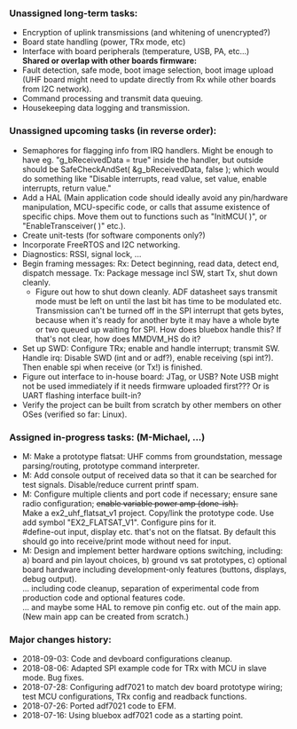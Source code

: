 ### Unassigned long-term tasks:
- Encryption of uplink transmissions (and whitening of unencrypted?)
- Board state handling (power, TRx mode, etc)
- Interface with board peripherals (temperature, USB, PA, etc...)
<br>**Shared or overlap with other boards firmware:**
- Fault detection, safe mode, boot image selection, boot image upload (UHF board might need to update directly from Rx while other boards from I2C network).
- Command processing and transmit data queuing.
- Housekeeping data logging and transmission.

### Unassigned upcoming tasks (in reverse order):
- Semaphores for flagging info from IRQ handlers. Might be enough to have eg. "g_bReceivedData = true" inside the handler, but outside should be SafeCheckAndSet( &g_bReceivedData, false ); which would do something like "Disable interrupts, read value, set value, enable interrupts, return value."
- Add a HAL (Main application code should ideally avoid any pin/hardware manipulation, MCU-specific code, or calls that assume existence of specific chips. Move them out to functions such as "InitMCU( )", or "EnableTransceiver( )" etc.).
- Create unit-tests (for software components only?)
- Incorporate FreeRTOS and I2C networking.
- Diagnostics: RSSI, signal lock, ...
- Begin framing messages: Rx: Detect beginning, read data, detect end, dispatch message. Tx: Package message incl SW, start Tx, shut down cleanly.
	- Figure out how to shut down cleanly. ADF datasheet says transmit mode must be left on until the last bit has time to be modulated etc.
	Transmission can't be turned off in the SPI interrupt that gets bytes, because when it's ready for another byte it may have a whole
	byte or two queued up waiting for SPI. How does bluebox handle this? If that's not clear, how does MMDVM_HS do it?
- Set up SWD: Configure TRx; enable and handle interrupt; transmit SW.
<br>	Handle irq: Disable SWD (int and or adf?), enable receiving (spi int?). Then enable spi when receive (or Tx!) is finished.
- Figure out interface to in-house board: JTag, or USB? Note USB might not be used immediately if it needs firmware uploaded first??? Or is UART flashing interface built-in?
- Verify the project can be built from scratch by other members on other OSes (verified so far: Linux).

### Assigned in-progress tasks: (M-Michael, ...)
- M: Make a prototype flatsat: UHF comms from groundstation, message parsing/routing, prototype command interpreter.
- M: Add console output of received data so that it can be searched for test signals. Disable/reduce current printf spam.
- M: Configure multiple clients and port code if necessary; ensure sane radio configuration; <strike>enable variable power amp (done-ish).</strike>
<br>	Make a ex2\_uhf\_flatsat\_v1 project. Copy/link the prototype code. Use add symbol "EX2\_FLATSAT\_V1". Configure pins for it.
<br>	#define-out input, display etc. that's not on the flatsat. By default this should go into receive/print mode without need for input.
- M: Design and implement better hardware options switching, including: a) board and pin layout choices, b) ground vs sat prototypes, c) optional board hardware including development-only features (buttons, displays, debug output).
<br>	... including code cleanup, separation of experimental code from production code and optional features code.
<br>	... and maybe some HAL to remove pin config etc. out of the main app. (New main app can be created from scratch.)

### Major changes history:
- 2018-09-03:	Code and devboard configurations cleanup.
- 2018-08-06:	Adapted SPI example code for TRx with MCU in slave mode. Bug fixes.
- 2018-07-28:	Configuring adf7021 to match dev board prototype wiring; test MCU configurations, TRx config and readback functions.
- 2018-07-26:	Ported adf7021 code to EFM.
- 2018-07-16:	Using bluebox adf7021 code as a starting point.
